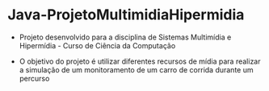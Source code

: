 # Java-ProjetoMultimidiaHipermidia

- Projeto desenvolvido para a disciplina de Sistemas Multimídia e Hipermídia - Curso de Ciência da Computação

- O objetivo do projeto é utilizar diferentes recursos de mídia para realizar a simulação de um monitoramento de um carro de corrida durante um percurso
